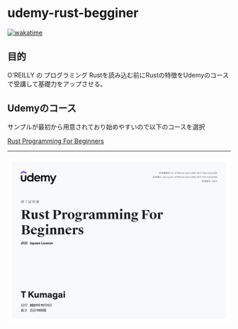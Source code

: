 # udemy-rust-begginer

[![wakatime](https://wakatime.com/badge/user/c9dffbdd-c073-4c7d-a529-e105c09c8423/project/45d53f7f-bb46-4cd8-8c2d-98c70a508551.svg)](https://wakatime.com/badge/user/c9dffbdd-c073-4c7d-a529-e105c09c8423/project/45d53f7f-bb46-4cd8-8c2d-98c70a508551)

## 目的
O'REILLY の プログラミング Rustを読み込む前にRustの特徴をUdemyのコースで受講して基礎力をアップさせる。

## Udemyのコース

サンプルが最初から用意されており始めやすいので以下のコースを選択

[Rust Programming For Beginners](https://www.udemy.com/course/rust-coding-for-beginners/)

---
![img](UC-d7f56cb0-2ee7-4f20-8211-704c1e0cbd58.jpg)

